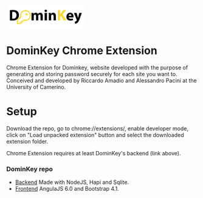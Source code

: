![alt text](https://github.com/Alepacox/ChromeExtension_PasswordManager_UnicamWebProject/blob/master/logo/dominKey_logo.png)
# DominKey Chrome Extension
Chrome Extension for Dominkey, website developed with the purpose of generating and storing password securely for each site you want to. Conceived and developed by Riccardo Amadio and Alessandro Pacini at the University of Camerino.

# Setup
Download the repo, go to chrome://extensions/, enable developer mode, click on "Load unpacked extension" button and select the downloaded extension folder.

Chrome Extension requires at least DominKey's backend (link above).

### DominKey repo
* [Backend](https://github.com/rokity/PasswordManager_UnicamWebProject/)
  Made with NodeJS, Hapi and Sqlite.
* [Frontend](https://github.com/rokity/Frontend_PasswordManager_UnicamWebProject)
  AngulaJS 6.0 and Bootstrap 4.1.
